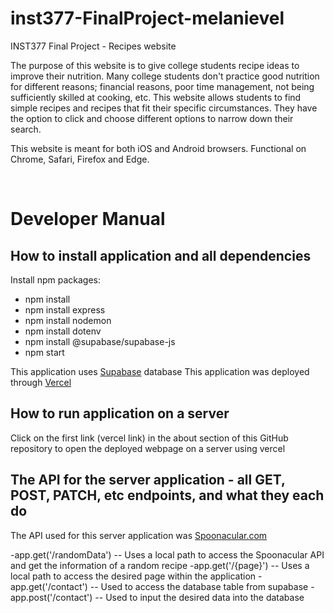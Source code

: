 # inst377-FinalProject-melanievel

INST377 Final Project - Recipes website

The purpose of this website is to give college students recipe ideas to improve their nutrition. Many college students don't practice good nutrition for different reasons; financial reasons, poor time management, not being sufficiently skilled at cooking, etc. This website allows students to find simple recipes and recipes that fit their specific circumstances. They have the option to click and choose different options to narrow down their search. 

This website is meant for both iOS and Android browsers. Functional on Chrome, Safari, Firefox and Edge.

<br>

# Developer Manual

## How to install application and all dependencies
Install npm packages:
- npm install
- npm install express
- npm install nodemon
- npm install dotenv
- npm install @supabase/supabase-js
- npm start

This application uses [Supabase](https://supabase.com/) database
This application was deployed through [Vercel](https://vercel.com/)

## How to run application on a server
Click on the first link (vercel link) in the about section of this GitHub repository to open the deployed webpage on a server using vercel


## The API for the server application - all GET, POST, PATCH, etc endpoints, and what they each do
The API used for this server application was [Spoonacular.com](https://spoonacular.com/food-api)

-app.get('/randomData')
-- Uses a local path to access the Spoonacular API and get the information of a random recipe
-app.get('/{page}')
-- Uses a local path to access the desired page within the application
-app.get('/contact')
-- Used to access the database table from supabase
-app.post('/contact')
-- Used to input the desired data into the database



